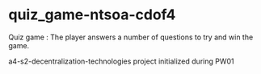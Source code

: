 # quiz_game-ntsoa-cdof4
Quiz game :
The player answers a number of questions to try and win the game.




a4-s2-decentralization-technologies project initialized during PW01

